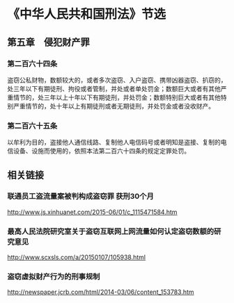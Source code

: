 # 《中华人民共和国刑法》节选
## 第五章　侵犯财产罪

### 第二百六十四条
盗窃公私财物，数额较大的，或者多次盗窃、入户盗窃、携带凶器盗窃、扒窃的，处三年以下有期徒刑、拘役或者管制，并处或者单处罚金；数额巨大或者有其他严重情节的，处三年以上十年以下有期徒刑，并处罚金；数额特别巨大或者有其他特别严重情节的，处十年以上有期徒刑或者无期徒刑，并处罚金或者没收财产。

### 第二百六十五条
以牟利为目的，盗接他人通信线路、复制他人电信码号或者明知是盗接、复制的电信设备、设施而使用的，依照本法第二百六十四条的规定定罪处罚。

## 相关链接

### 联通员工盗流量案被判构成盗窃罪 获刑30个月
http://www.js.xinhuanet.com/2015-06/01/c_1115471584.htm

### 最高人民法院研究室关于盗窃互联网上网流量如何认定盗窃数额的研究意见
http://www.scxsls.com/a/20150107/105938.html

### 盗窃虚拟财产行为的刑事规制
http://newspaper.jcrb.com/html/2014-03/06/content_153783.htm
